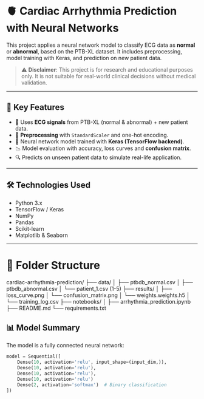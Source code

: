 # 🫀 Cardiac Arrhythmia Prediction with Neural Networks

This project applies a neural network model to classify ECG data as **normal** or **abnormal**, based on the PTB-XL dataset. It includes preprocessing, model training with Keras, and prediction on new patient data.

> ⚠️ **Disclaimer**: This project is for research and educational purposes only. It is not suitable for real-world clinical decisions without medical validation.

---

## 📌 Key Features

- 🧪 Uses **ECG signals** from PTB-XL (normal & abnormal) + new patient data.
- 🔬 **Preprocessing** with `StandardScaler` and one-hot encoding.
- 🧠 Neural network model trained with **Keras (TensorFlow backend)**.
- 📉 Model evaluation with accuracy, loss curves and **confusion matrix**.
- 🔍 Predicts on unseen patient data to simulate real-life application.

---

## 🛠️ Technologies Used

- Python 3.x
- TensorFlow / Keras
- NumPy
- Pandas
- Scikit-learn
- Matplotlib & Seaborn

---

# 📁 Folder Structure
cardiac-arrhythmia-prediction/
├── data/
│   ├── ptbdb_normal.csv
│   ├── ptbdb_abnormal.csv
│   └── patient_1.csv (1-5)
├── results/
│   ├── loss_curve.png
│   └── confusion_matrix.png
│   └── weights.weights.h5
│   └── training_log.csv
├── notebooks/
│   ├── arrhythmia_prediction.ipynb
├── README.md
└── requirements.txt

## 📊 Model Summary

The model is a fully connected neural network:

```python
model = Sequential([
    Dense(10, activation='relu', input_shape=(input_dim,)),
    Dense(10, activation='relu'),
    Dense(10, activation='relu'),
    Dense(10, activation='relu')
    Dense(2, activation='softmax')  # Binary classification
])
```
